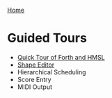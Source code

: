 [Home](../)

# Guided Tours

* [Quick Tour of Forth and HMSL](../quicktour.md)
* [Shape Editor](shep.md)
* Hierarchical Scheduling
* Score Entry
* MIDI Output

